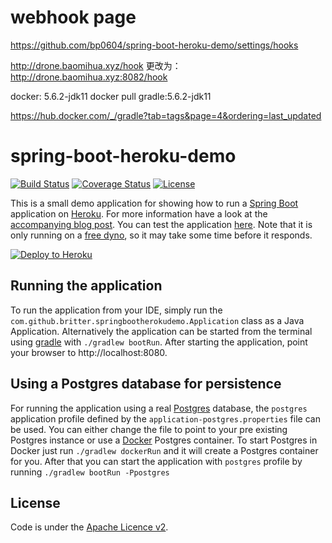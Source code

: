 # webhook page
https://github.com/bp0604/spring-boot-heroku-demo/settings/hooks

http://drone.baomihua.xyz/hook
更改为：
http://drone.baomihua.xyz:8082/hook


docker:
5.6.2-jdk11
docker pull gradle:5.6.2-jdk11

https://hub.docker.com/_/gradle?tab=tags&page=4&ordering=last_updated


# spring-boot-heroku-demo

[![Build Status](https://travis-ci.org/britter/spring-boot-heroku-demo.svg?branch=master)](https://travis-ci.org/britter/spring-boot-heroku-demo)
[![Coverage Status](https://coveralls.io/repos/britter/spring-boot-heroku-demo/badge.svg?branch=master&service=github)](https://coveralls.io/github/britter/spring-boot-heroku-demo?branch=master)
[![License](http://img.shields.io/:license-apache-blue.svg)](http://www.apache.org/licenses/LICENSE-2.0.html)

This is a small demo application for showing how to run a [Spring Boot](http://projects.spring.io/spring-boot/)
application on [Heroku](http://heroku.com). For more information have a look at the
[accompanying blog post](https://blog.codecentric.de/en/2015/10/deploying-spring-boot-applications-to-heroku).
You can test the application [here](http://spring-boot-heroku-demo.herokuapp.com). Note that it is only running on a
[free dyno](https://www.heroku.com/pricing), so it may take some time before it responds.

[![Deploy to Heroku](https://www.herokucdn.com/deploy/button.png)](https://heroku.com/deploy)

## Running the application

To run the application from your IDE, simply run the `com.github.britter.springbootherokudemo.Application` class as
a Java Application.
Alternatively the application can be started from the terminal using [gradle](https://gradle.org) with `./gradlew bootRun`.
After starting the application, point your browser to http://localhost:8080.

## Using a Postgres database for persistence

For running the application using a real [Postgres](http://www.postgresql.org/) database, the `postgres` application
profile defined by the `application-postgres.properties` file can be used. You can either change the file to point to
your pre existing Postgres instance or use a [Docker](http://docker.com) Postgres container.
To start Postgres in Docker just run `./gradlew dockerRun` and it will create a Postgres container for you.
After that you can start the application with `postgres` profile by running `./gradlew bootRun -Ppostgres`

## License

Code is under the [Apache Licence v2](https://www.apache.org/licenses/LICENSE-2.0.txt).
